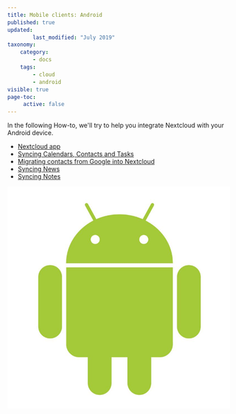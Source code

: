 ```yaml
---
title: Mobile clients: Android
published: true
updated:
        last_modified: "July 2019"
taxonomy:
    category:
        - docs
    tags:
        - cloud
        - android
visible: true
page-toc:
     active: false
---
```


In the following How-to, we'll try to help you integrate Nextcloud with your Android device.

- [Nextcloud app](nextcloud-app)
- [Syncing Calendars, Contacts and Tasks](calendars-contacts-and-tasks)
- [Migrating contacts from Google into Nextcloud](https://howto.disroot.org/en/nextcloud/sync-with-your-cloud/android/migrating-contacts-from-google)
- [Syncing News](using-news)
- [Syncing Notes](using-notes)

![](android.jpg)
